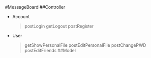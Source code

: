 #MessageBoard
##Controller
*   Account
      >postLogin
      >getLogout
      >postRegister
*   User
      >getShowPersonalFile
      >postEditPersonalFile
      >postChangePWD
      >postEditFriends
##Model
